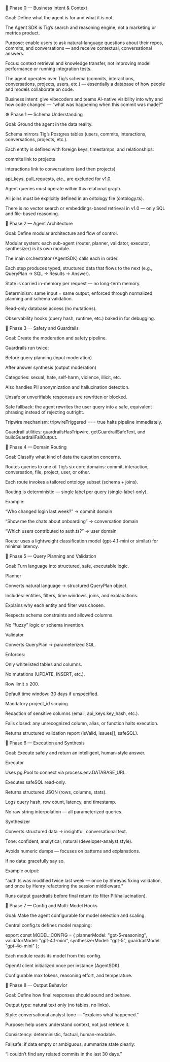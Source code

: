 🧩 Phase 0 — Business Intent & Context

Goal: Define what the agent is for and what it is not.

The Agent SDK is Tig’s search and reasoning engine, not a marketing or metrics product.

Purpose: enable users to ask natural-language questions about their repos, commits, and conversations — and receive contextual, conversational answers.

Focus: context retrieval and knowledge transfer, not improving model performance or running integration tests.

The agent operates over Tig’s schema (commits, interactions, conversations, projects, users, etc.) — essentially a database of how people and models collaborate on code.

Business intent: give vibecoders and teams AI-native visibility into why and how code changed — “what was happening when this commit was made?”

⚙️ Phase 1 — Schema Understanding

Goal: Ground the agent in the data reality.

Schema mirrors Tig’s Postgres tables (users, commits, interactions, conversations, projects, etc.).

Each entity is defined with foreign keys, timestamps, and relationships:

commits link to projects

interactions link to conversations (and then projects)

api_keys, pull_requests, etc., are excluded for v1.0.

Agent queries must operate within this relational graph.

All joins must be explicitly defined in an ontology file (ontology.ts).

There is no vector search or embeddings-based retrieval in v1.0 — only SQL and file-based reasoning.

🧠 Phase 2 — Agent Architecture

Goal: Define modular architecture and flow of control.

Modular system: each sub-agent (router, planner, validator, executor, synthesizer) is its own module.

The main orchestrator (AgentSDK) calls each in order.

Each step produces typed, structured data that flows to the next (e.g., QueryPlan → SQL → Results → Answer).

State is carried in-memory per request — no long-term memory.

Determinism: same input = same output, enforced through normalized planning and schema validation.

Read-only database access (no mutations).

Observability hooks (query hash, runtime, etc.) baked in for debugging.

🧩 Phase 3 — Safety and Guardrails

Goal: Create the moderation and safety pipeline.

Guardrails run twice:

Before query planning (input moderation)

After answer synthesis (output moderation)

Categories: sexual, hate, self-harm, violence, illicit, etc.

Also handles PII anonymization and hallucination detection.

Unsafe or unverifiable responses are rewritten or blocked.

Safe fallback: the agent rewrites the user query into a safe, equivalent phrasing instead of rejecting outright.

Tripwire mechanism: tripwireTriggered === true halts pipeline immediately.

Guardrail utilities: guardrailsHasTripwire, getGuardrailSafeText, and buildGuardrailFailOutput.

🧭 Phase 4 — Domain Routing

Goal: Classify what kind of data the question concerns.

Routes queries to one of Tig’s six core domains:
commit, interaction, conversation, file, project, user, or other.

Each route invokes a tailored ontology subset (schema + joins).

Routing is deterministic — single label per query (single-label-only).

Example:

“Who changed login last week?” → commit domain

“Show me the chats about onboarding” → conversation domain

“Which users contributed to auth.ts?” → user domain

Router uses a lightweight classification model (gpt-4.1-mini or similar) for minimal latency.

🧮 Phase 5 — Query Planning and Validation

Goal: Turn language into structured, safe, executable logic.

Planner

Converts natural language → structured QueryPlan object.

Includes: entities, filters, time windows, joins, and explanations.

Explains why each entity and filter was chosen.

Respects schema constraints and allowed columns.

No “fuzzy” logic or schema invention.

Validator

Converts QueryPlan → parameterized SQL.

Enforces:

Only whitelisted tables and columns.

No mutations (UPDATE, INSERT, etc.).

Row limit ≤ 200.

Default time window: 30 days if unspecified.

Mandatory project_id scoping.

Redaction of sensitive columns (email, api_keys.key_hash, etc.).

Fails closed: any unrecognized column, alias, or function halts execution.

Returns structured validation report (isValid, issues[], safeSQL).

🧱 Phase 6 — Execution and Synthesis

Goal: Execute safely and return an intelligent, human-style answer.

Executor

Uses pg.Pool to connect via process.env.DATABASE_URL.

Executes safeSQL read-only.

Returns structured JSON (rows, columns, stats).

Logs query hash, row count, latency, and timestamp.

No raw string interpolation — all parameterized queries.

Synthesizer

Converts structured data → insightful, conversational text.

Tone: confident, analytical, natural (developer-analyst style).

Avoids numeric dumps — focuses on patterns and explanations.

If no data: gracefully say so.

Example output:

“auth.ts was modified twice last week — once by Shreyas fixing validation, and once by Henry refactoring the session middleware.”

Runs output guardrails before final return (to filter PII/hallucination).

🧩 Phase 7 — Config and Multi-Model Hooks

Goal: Make the agent configurable for model selection and scaling.

Central config.ts defines model mapping:

export const MODEL_CONFIG = {
  plannerModel: "gpt-5-reasoning",
  validatorModel: "gpt-4.1-mini",
  synthesizerModel: "gpt-5",
  guardrailModel: "gpt-4o-mini"
};


Each module reads its model from this config.

OpenAI client initialized once per instance (AgentSDK).

Configurable max tokens, reasoning effort, and temperature.

🧩 Phase 8 — Output Behavior

Goal: Define how final responses should sound and behave.

Output type: natural text only (no tables, no links).

Style: conversational analyst tone — “explains what happened.”

Purpose: help users understand context, not just retrieve it.

Consistency: deterministic, factual, human-readable.

Failsafe: if data empty or ambiguous, summarize state clearly:

“I couldn’t find any related commits in the last 30 days.”